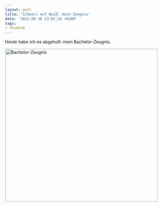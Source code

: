 ```yaml
---
layout: post
title: 'Schwarz auf Weiß: mein Zeugnis'
date: '2012-08-16 23:02:16 +0200'
tags:
- Studium
---
```

<p>Heute habe ich es abgeholt: mein Bachelor-Zeugnis.</p>
<p><a href="http://www.flickr.com/photos/tacker/7795780140/in/photostream/" title="Bachelor-Zeugnis"><img src="http://farm8.staticflickr.com/7246/7795780140_b3e9efe156_c.jpg" width="498" alt="Bachelor-Zeugnis" style="border: 1px solid #ddd;"/></a></p>
